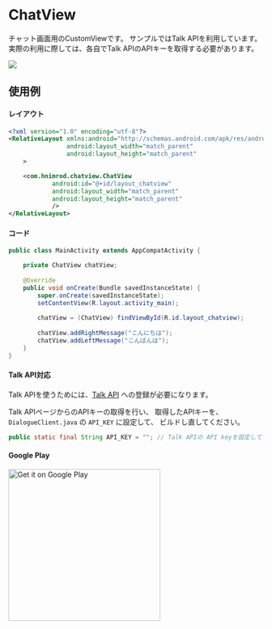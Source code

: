 # ChatView

チャット画面用のCustomViewです。
サンプルではTalk APIを利用しています。
実際の利用に際しては、各自でTalk APIのAPIキーを取得する必要があります。

![](image/screen.png)


## 使用例


#### レイアウト

```activity_main.xml
<?xml version="1.0" encoding="utf-8"?>
<RelativeLayout xmlns:android="http://schemas.android.com/apk/res/android"
                android:layout_width="match_parent"
                android:layout_height="match_parent"
    >

    <com.hnimrod.chatview.ChatView
            android:id="@+id/layout_chatview"
            android:layout_width="match_parent"
            android:layout_height="match_parent"
            />
</RelativeLayout>
```

#### コード

```MainActivity.java
public class MainActivity extends AppCompatActivity {

    private ChatView chatView;
    
    @Override
    public void onCreate(Bundle savedInstanceState) {
        super.onCreate(savedInstanceState);
        setContentView(R.layout.activity_main);
        
        chatView = (ChatView) findViewById(R.id.layout_chatview);
        
        chatView.addRightMessage("こんにちは");
        chatView.addLeftMessage("こんばんは");
    }        
}
```


#### Talk API対応

Talk APIを使うためには、[Talk API](https://a3rt.recruit-tech.co.jp/product/talkAPI/) への登録が必要になります。

Talk APIページからのAPIキーの取得を行い、
取得したAPIキーを、`DialogueClient.java` の `API_KEY` に設定して、
ビルドし直してください。

```DialogueClient.java
public static final String API_KEY = ""; // Talk APIの API keyを設定してください
```

#### Google Play

<a href='https://play.google.com/store/apps/details?id=com.hnimrod.chatviewapp&pcampaignid=pcampaignidMKT-Other-global-all-co-prtnr-py-PartBadge-Mar2515-1'><img alt='Get it on Google Play' src='https://play.google.com/intl/ja/badges/static/images/badges/en_badge_web_generic.png' width='300'/></a>